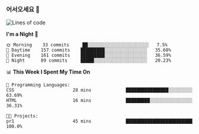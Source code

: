 ### 어서오세요 👋

<!--START_SECTION:waka-->
![Lines of code](https://img.shields.io/badge/From%20Hello%20World%20I%27ve%20Written-393189%20lines%20of%20code-blue)

**I'm a Night 🦉** 

```text
🌞 Morning    33 commits     ██░░░░░░░░░░░░░░░░░░░░░░░   7.5% 
🌆 Daytime    157 commits    █████████░░░░░░░░░░░░░░░░   35.68% 
🌃 Evening    161 commits    █████████░░░░░░░░░░░░░░░░   36.59% 
🌙 Night      89 commits     █████░░░░░░░░░░░░░░░░░░░░   20.23%

```


📊 **This Week I Spent My Time On** 

```text
💬 Programming Languages: 
CSS                      28 mins             ████████████████░░░░░░░░░   63.69% 
HTML                     16 mins             █████████░░░░░░░░░░░░░░░░   36.31%

🐱‍💻 Projects: 
pr1                      45 mins             █████████████████████████   100.0%

```


<!--END_SECTION:waka-->
